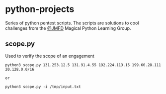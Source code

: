 # python-projects

Series of python pentest scripts.
The scripts are solutions to cool challenges from the [@JMFD](https://twitter.com/hackandbackpack) Magical Python Learning Group.

## scope.py

Used to verify the scope of an engagement

```
python3 scope.py 131.253.12.5 131.91.4.55 192.224.113.15 199.60.28.111 20.128.0.0/16

or

python3 scope.py -i /tmp/input.txt

```
